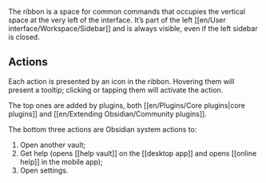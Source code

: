 The ribbon is a space for common commands that occupies the vertical space at the very left of the interface. It’s part of the left [[en/User interface/Workspace/Sidebar]] and is always visible, even if the left sidebar is closed.

## Actions

Each action is presented by an icon in the ribbon. Hovering them will present a tooltip; clicking or tapping them will activate the action.

The top ones are added by plugins, both [[en/Plugins/Core plugins|core plugins]] and [[en/Extending Obsidian/Community plugins]].

The bottom three actions are Obsidian system actions to:

1. Open another vault;
2. Get help (opens [[help vault]] on the [[desktop app]] and opens [[online help]] in the mobile app);
3. Open settings.
